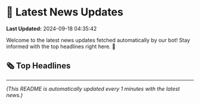# 📰 Latest News Updates
**Last Updated:** 2024-09-18 04:35:42

Welcome to the latest news updates fetched automatically by our bot! Stay informed with the top headlines right here. 🚀

## 🗞️ Top Headlines

---
*(This README is automatically updated every 1 minutes with the latest news.)*
